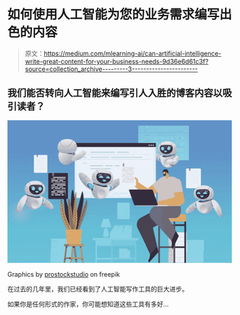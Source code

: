 # 如何使用人工智能为您的业务需求编写出色的内容

> 原文：<https://medium.com/mlearning-ai/can-artificial-intelligence-write-great-content-for-your-business-needs-9d36e6d61c3f?source=collection_archive---------3----------------------->

## 我们能否转向人工智能来编写引人入胜的博客内容以吸引读者？

![](img/2952f9568c027815a3517badd7960db0.png)

Graphics by [prostockstudio](https://www.freepik.com/prostockstudio) on freepik

在过去的几年里，我们已经看到了人工智能写作工具的巨大进步。

如果你是任何形式的作家，你可能想知道这些工具有多好…